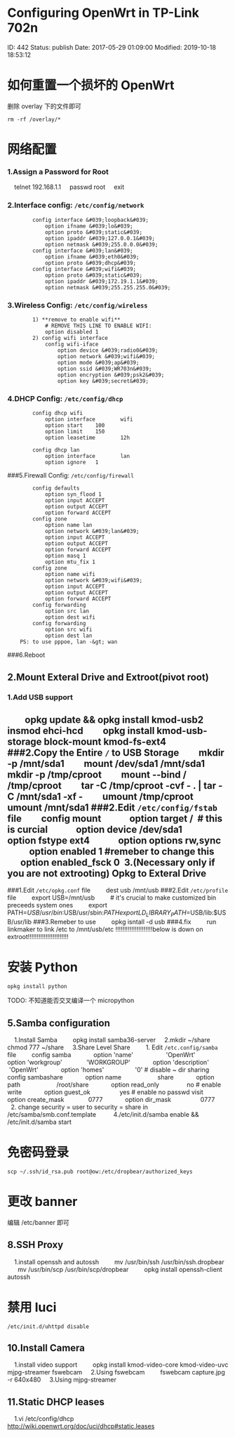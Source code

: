 # Configuring OpenWrt in TP-Link 702n


ID: 442
Status: publish
Date: 2017-05-29 01:09:00
Modified: 2019-10-18 18:53:12


# 如何重置一个损坏的 OpenWrt

删除 overlay 下的文件即可

```
rm -rf /overlay/*
```

# 网络配置

### 1.Assign a Password for Root

    telnet 192.168.1.1
    passwd root
    exit

### 2.Interface config: `/etc/config/network`

```
        config interface &#039;loopback&#039;
            option ifname &#039;lo&#039;
            option proto &#039;static&#039;
            option ipaddr &#039;127.0.0.1&#039;
            option netmask &#039;255.0.0.0&#039;
        config interface &#039;lan&#039;
            option ifname &#039;eth0&#039;
            option proto &#039;dhcp&#039;
        config interface &#039;wifi&#039;
            option proto &#039;static&#039;
            option ipaddr &#039;172.19.1.1&#039;
            option netmask &#039;255.255.255.0&#039; 
```

### 3.Wireless Config: `/etc/config/wireless`
```
        1) **remove to enable wifi**
            # REMOVE THIS LINE TO ENABLE WIFI:
            option disabled 1
        2) config wifi interface
            config wifi-iface
                option device &#039;radio0&#039;
                option network &#039;wifi&#039;
                option mode &#039;ap&#039;
                option ssid &#039;WR703n&#039;
                option encryption &#039;psk2&#039;
                option key &#039;secret&#039;
```

### 4.DHCP Config: `/etc/config/dhcp`
```
        config dhcp wifi                                          
            option interface        wifi                      
            option start    100                               
            option limit    150                               
            option leasetime        12h                       
                                                          
        config dhcp lan                               
            option interface        lan           
            option ignore   1
```

###5.Firewall Config: `/etc/config/firewall`

```
        config defaults
            option syn_flood 1
            option input ACCEPT
            option output ACCEPT
            option forward ACCEPT
        config zone
            option name lan
            option network &#039;lan&#039;
            option input ACCEPT
            option output ACCEPT
            option forward ACCEPT
            option masq 1
            option mtu_fix 1
        config zone
            option name wifi
            option network &#039;wifi&#039;
            option input ACCEPT
            option output ACCEPT
            option forward ACCEPT
        config forwarding
            option src lan
            option dest wifi
        config forwarding
            option src wifi
            option dest lan 
    PS: to use pppoe, lan -&gt; wan
```

###6.Reboot

2.Mount Exteral Drive and Extroot(pivot root)
---------------------------------------------

### 1.Add USB support
        opkg update && opkg install kmod-usb2
        insmod ehci-hcd
        opkg install kmod-usb-storage block-mount kmod-fs-ext4
    
###2.Copy the Entire `/` to USB Storage
        mkdir -p /mnt/sda1
        mount /dev/sda1 /mnt/sda1
        mkdir -p /tmp/cproot
        mount --bind / /tmp/cproot
        tar -C /tmp/cproot -cvf - . | tar -C /mnt/sda1 -xf -
        umount /tmp/cproot
        umount /mnt/sda1
###2.Edit `/etc/config/fstab` file
        config mount
            option target /  # this is curcial
            option device /dev/sda1
            option fstype ext4
            option options rw,sync
            option enabled 1 #remeber to change this
            option enabled_fsck 0 
3.(Necessary only if you are not extrooting) Opkg to Exteral Drive
------------------------------------------------------------------
###1.Edit `/etc/opkg.conf` file
        dest usb /mnt/usb
###2.Edit `/etc/profile` file
        export USB=/mnt/usb
        # it's crucial to make customized bin preceeds system ones
        export PATH=$USB/usr/bin:$USB/usr/sbin:$PATH
        export LD_LIBRARY_PATH=$USB/lib:$USB/usr/lib
###3.Remeber to use
        opkg isntall <package> -d usb
###4.fix
        run linkmaker to link /etc to /mnt/usb/etc
!!!!!!!!!!!!!!!!!!!!!below is down on extroot!!!!!!!!!!!!!!!!!!!!!!!

# 安装 Python

```
opkg install python
```

TODO: 不知道能否交叉编译一个 micropython

5.Samba configuration
---------------------
    1.Install Samba
        opkg install samba36-server
    2.mkdir ~/share
      chmod 777 ~/share
    3.Share Level Share
        1. Edit `/etc.config/samba` file
        config samba
            option 'name'                   'OpenWrt'
            option 'workgroup'              'WORKGROUP'
            option 'description'            'OpenWrt'
            option 'homes'                  '0' # disable ~ dir sharing
        config sambashare
            option name                     share
            option path                     /root/share
            option read_only                no # enable write
            option guest_ok                 yes # enable no passwd visit
            option create_mask              0777
            option dir_mask                 0777
        2. change security = user to security = share in /etc/samba/smb.conf.template
    
    4./etc/init.d/samba enable && /etc/init.d/samba start

# 免密码登录

```
scp ~/.ssh/id_rsa.pub root@ow:/etc/dropbear/authorized_keys
```

# 更改 banner

编辑 /etc/banner 即可


8.SSH Proxy
-----------
    1.install openssh and autossh
        mv /usr/bin/ssh /usr/bin/ssh.dropbear
        mv /usr/bin/scp /usr/bin/scp/dropbear
        opkg install openssh-client autossh

# 禁用 luci
```
/etc/init.d/uhttpd disable
```

10.Install Camera
-----------------
    1.install video support
        opkg install kmod-video-core kmod-video-uvc mjpg-streamer fswebcam
    2.Using fswebcam
        fswebcam capture.jpg -r 640x480
    3.Using mjpg-streamer

11.Static DHCP leases
---------------------
    1.vi /etc/config/dhcp
      http://wiki.openwrt.org/doc/uci/dhcp#static.leases